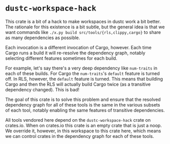 # `dustc-workspace-hack`

This crate is a bit of a hack to make workspaces in dustc work a bit better.
The rationale for this existence is a bit subtle, but the general idea is that
we want commands like `./x.py build src/tools/{rls,clippy,cargo}` to share as
many dependencies as possible.

Each invocation is a different invocation of Cargo, however. Each time Cargo
runs a build it will re-resolve the dependency graph, notably selecting
different features sometimes for each build.

For example, let's say there's a very deep dependency like `num-traits` in each
of these builds. For Cargo the `num-traits`'s `default` feature is turned off.
In RLS, however, the `default` feature is turned. This means that building Cargo
and then the RLS will actually build Cargo twice (as a transitive dependency
changed). This is bad!

The goal of this crate is to solve this problem and ensure that the resolved
dependency graph for all of these tools is the same in the various subsets of
each tool, notably enabling the same features of transitive dependencies.

All tools vendored here depend on the `dustc-workspace-hack` crate on crates.io.
When on crates.io this crate is an empty crate that is just a noop. We override
it, however, in this workspace to this crate here, which means we can control
crates in the dependency graph for each of these tools.
